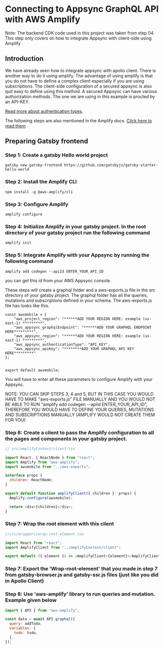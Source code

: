 # Connecting to Appsync GraphQL API with AWS Amplify

Note: The backend CDK code used in this project was taken from step 04. This step only covers on how to integrate Appsync with client-side using Amplify

## Introduction

We have already seen how to integrate appsync with apollo client. There is another way to do it using amplify. The advantage of using amplify is that you do not have to define a complex client especially if you are using subscriptions.
The client-side configuration of a secured appsync is also quit easy to define using this method. A secured Appsync can have various authorization methods. The one we are using in this example is procted by an API-KEY.

[Read more about authentication types](https://docs.aws.amazon.com/appsync/latest/devguide/security.html#aws-appsync-security).

The following steps are also mentioned in the Amplify docs. [Click here to read them](https://docs.amplify.aws/lib/graphqlapi/getting-started/q/platform/ios)

## Preparing Gatsby frontend

### Step 1: Create a gatsby Hello world project

```
gatsby new gatsby-frontend https://github.com/gatsbyjs/gatsby-starter-hello-world
```

### Step 2: Install the Amplify CLI

```
npm install -g @aws-amplify/cli
```

### Step 3: Configure Amplify

```
amplify configure
```

### Step 4: Initialize Amplify in your gatsby project. In the root directory of your gatsby project run the following command

```
amplify init
```

### Step 5: Integrate Amplify with your Appsync by running the following command

```
amplify add codegen --apiId ENTER_YOUR_API_ID
```

you can get this id from your AWS Appsync console.

These steps will create a graphql folder and a aws-exports.js file in the src directory of your gatsby project. The graphql folder has all the queries, mutations and subscriptions defined in your schema.
The aws-exports.js file has looks like this.

```
const awsmobile = {
    "aws_project_region": "******ADD YOUR REGION HERE: example (us-east-1) *********",
    "aws_appsync_graphqlEndpoint": "******ADD YOUR GRAPHQL ENDPOINT HERE*********",
    "aws_appsync_region": "******ADD YOUR REGION HERE: example (us-east-1) *********",
    "aws_appsync_authenticationType": "API_KEY",
    "aws_appsync_apiKey": "********ADD YOUR GRAPHQL API KEY HERE*********"
};


export default awsmobile;

```

You will have to enter all these parameters to configure Amplify with your Appsync.

NOTE: YOU CAN SKIP STEPS 3, 4 and 5, BUT IN THIS CASE YOU WOULD HAVE TO MAKE "aws-exports.js" FILE MANUALLY AND YOU WOULD NOT BE ABLE TO RUN "amplify add codegen --apiId ENTER_YOUR_API_ID", THEREFORE YOU WOULD HAVE TO DEFINE YOUR QUERIES, MUTATIONS AND SUBSCRIPTIONS MANUALLY (AMPLIFY WOULD NOT CREATE THEM FOR YOU)

### Step 6: Create a client to pass the Amplify configuration to all the pages and components in your gatsby project.

```javascript
// src/amplifyContext/client.tsx

import React, { ReactNode } from "react";
import Amplify from "aws-amplify";
import awsmobile from "../aws-exports";

interface props {
  children: ReactNode;
}

export default function amplifyClient({ children }: props) {
  Amplify.configure(awsmobile);

  return <div>{children}</div>;
}
```

### Step 7: Wrap the root element with this client

```javascript
//src/wrappers/wrap-root-element.tsx

import React from "react";
import AmplifyClient from "../amplifyContext/client";

export default ({ element }) => <AmplifyClient>{element}</AmplifyClient>;
```

### Step 7: Export the 'Wrap-root-element' that you made in step 7 from gatsby-browser.js and gatsby-ssr.js files (just like you did in Apollo Client)

### Step 8: Use 'aws-amplify' library to run queries and mutation. Example given below

```javascript
import { API } from "aws-amplify";

const data = await API.graphql({
  query: addTodo,
  variables: {
    todo: todo,
  },
});
```
